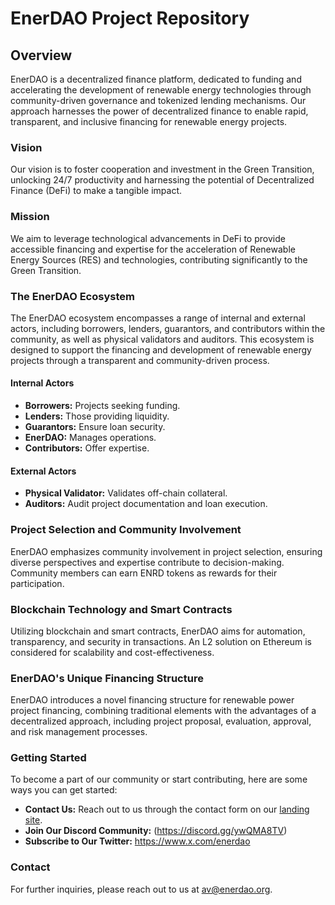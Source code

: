 # EnerDAO Project Repository

## Overview

EnerDAO is a decentralized finance platform, dedicated to funding and accelerating the development of renewable energy technologies through community-driven governance and tokenized lending mechanisms. Our approach harnesses the power of decentralized finance to enable rapid, transparent, and inclusive financing for renewable energy projects.

### Vision

Our vision is to foster cooperation and investment in the Green Transition, unlocking 24/7 productivity and harnessing the potential of Decentralized Finance (DeFi) to make a tangible impact.

### Mission

We aim to leverage technological advancements in DeFi to provide accessible financing and expertise for the acceleration of Renewable Energy Sources (RES) and technologies, contributing significantly to the Green Transition.

### The EnerDAO Ecosystem

The EnerDAO ecosystem encompasses a range of internal and external actors, including borrowers, lenders, guarantors, and contributors within the community, as well as physical validators and auditors. This ecosystem is designed to support the financing and development of renewable energy projects through a transparent and community-driven process.

#### Internal Actors

- **Borrowers:** Projects seeking funding.
- **Lenders:** Those providing liquidity.
- **Guarantors:** Ensure loan security.
- **EnerDAO:** Manages operations.
- **Contributors:** Offer expertise.

#### External Actors

- **Physical Validator:** Validates off-chain collateral.
- **Auditors:** Audit project documentation and loan execution.

### Project Selection and Community Involvement

EnerDAO emphasizes community involvement in project selection, ensuring diverse perspectives and expertise contribute to decision-making. Community members can earn ENRD tokens as rewards for their participation.

### Blockchain Technology and Smart Contracts

Utilizing blockchain and smart contracts, EnerDAO aims for automation, transparency, and security in transactions. An L2 solution on Ethereum is considered for scalability and cost-effectiveness.

### EnerDAO's Unique Financing Structure

EnerDAO introduces a novel financing structure for renewable power project financing, combining traditional elements with the advantages of a decentralized approach, including project proposal, evaluation, approval, and risk management processes.

### Getting Started

To become a part of our community or start contributing, here are some ways you can get started:
- **Contact Us:** Reach out to us through the contact form on our [landing site](https://www.enerdao.org).
- **Join Our Discord Community:** (https://discord.gg/ywQMA8TV)
- **Subscribe to Our Twitter:** https://www.x.com/enerdao

### Contact

For further inquiries, please reach out to us at av@enerdao.org.
